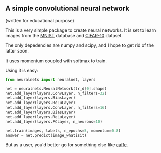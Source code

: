 A simple convolutional neural network
-------------------------------------
(written for educational purpose)

This is a very simple package to create neural networks. It is set
to learn images from the [MNIST](http://yann.lecun.com/exdb/mnist/]) database and [CIFAR-10](http://www.cs.toronto.edu/~kriz/cifar.html) dataset.

The only depedencies are numpy and scipy, and I hope to get rid of the latter soon.

It uses momentum coupled with softmax to train.

Using it is easy:
```python
from neuralnets import neuralnet, layers

net = neuralnets.NeuralNetwork(tr_d[0].shape)
net.add_layer(layers.ConvLayer, n_filters=32)
net.add_layer(layers.BiasLayer)
net.add_layer(layers.ReLuLayer)
net.add_layer(layers.ConvLayer, n_filters=16)
net.add_layer(layers.BiasLayer)
net.add_layer(layers.ReLuLayer)
net.add_layer(layers.FCLayer, n_neurons=10)

net.train(images, labels, n_epochs=5, momentum=0.8)
answer = net.predict(image_whatisit)
```
But as a user, you'd better go for something else like [caffe](https://github.com/BVLC/caffe).
